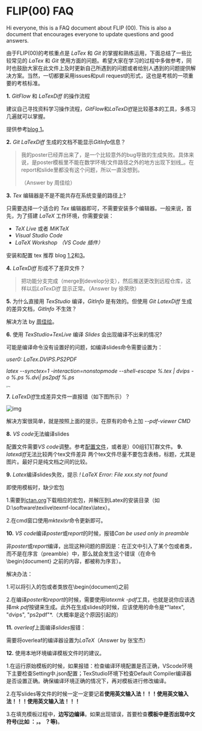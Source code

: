 # FLIP(00) FAQ

Hi everyone, this is a FAQ document about FLIP (00).  This is also a document that encourages everyone to update questions and good answers.

由于FLIP(00)的考核重点是 *LaTex* 和 *Git* 的掌握和熟练运用，下面总结了一些比较常见的 *LaTex* 和 *Git* 使用方面的问题。希望大家在学习的过程中多做参考，同时也鼓励大家在此文件上及时更新自己所遇到的问题或者给别人遇到的问题提供解决方案。当然，一切都要采用issues和pull request的形式，这也是考核的一项重要的考核标准。



**1.** *GitFlow*  和 *LaTexDiff* 的操作流程

建议自己寻找资料学习操作流程，*GitFlow*和*LaTexDiff*是比较基本的工具，多练习几遍就可以掌握。

提供参考[blog 1](https://www.tulip.academy/blog/workflow-latex)。

**2.** *Git LaTexDiff* 生成的文档不能显示*GitInfo*信息？

> 我的poster已经弄出来了，是一个比较意外的bug导致的生成失败。具体来说，是poster模板里不能在数学环境/文件路径之外的地方出现下划线_。在report和slide里都没有这个问题，所以一直没想到。
>
> （Answer by 周佳绘）

**3.** *Tex* 编辑器是不是不能共存在系统变量的路径上?

只需要选择一个适合的 *Tex* 编辑器即可，不需要安装多个编辑器。一般来说，首先，为了搭建 *LaTeX* 工作环境，你需要安装：

- *TeX Live* 或者 *MiKTeX* 
- *Visual Studio Code*
- *LaTeX Workshop （VS Code 插件）*

安装和配置 tex 推荐 blog [1](https://www.latexstudio.net/archives/12260.html ),[2](https://www.cnblogs.com/1625--H/p/11524968.html )和[3](http://www.wenxingsen.com/blog/blogdetail.php?pageid=524 )。

**4.** *LaTexDiff* 形成不了差异文件？

> 把功能分支完成（merge到develop分支），然后推送更改到远程仓库，这样以后*LaTexDiff* 显示正常。（Answer by 徐荣欣）

**5.** 为什么直接用 *TexStudio* 编译，*GitInfo* 是有效的。但使用 *Git LatexDiff* 生成的差异文档，*GitInfo* 不生效？

解决方法 by [周佳绘](https://www.tulip.academy/blog/filp00)。

**6.** 使用 *TexStudio+TexLive* 编译 *Slides* 会出现编译不出来的情况?

可能是编译命令没有设置好的问题，如编译slides命令需要设置为：

*user0: LaTex.DVIPS.PS2PDF*

*latex --synctex=1 -interaction=nonstopmode --shell-escape %.tex | dvips -o %.ps %.dvi| ps2pdf %.ps*

<img src="Image/faq-figure1.png" alt="img" style="zoom: 25%;" />      

**7.** *LaTexDiff*生成差异文件一直报错（如下图所示）？

<img src="Image/faq-figure2.png" alt="img"  />      

解决方案很简单，就是按照上面的提示，在原有的命令上加 *--pdf-viewer CMD*

**8.** *VS code*无法编译slides

配置文件需要*VS code*调整。参考[配置文件](https://shimo.im/docs/9rTC6VTJ9VgCvw3W/ )，或者是）00组钉钉群文件。
**9.** *latexdiff*无法比较两个tex文件差异
两个tex文件尽量不要包含表格，标题，尤其是图片。最好只是纯文档之间的比较。


**9.** *Latex*编译slides失败，提示
*! LaTeX Error: File xxx.sty not found*

即使用模板时，缺少宏包

1.需要到[ctan.org](https://ctan.org/pkg)下载相应的宏包，并解压到Latex的安装目录（如D:\software\texlive\texmf-local\tex\latex）。

2.在cmd窗口使用*mktexlsr*命令更新即可。

**10.** *VS code*编译*poster*或*report*的时候，报错*Can be used only in preamble*

非*poster*或*report*编译，出现这种问题的原因是：在正文中引入了某个包或者类，而不是在序言（preamble）中，那么就会发生这个错误（在命令 \begin{document} 之前的内容，都被称为序言）。

解决办法：

1.可以将引入的包或者类放在\begin{document}之前

2.在编译*poster*和*report*的时候，需要使用*latexmk -pdf*工具，也就是说你应该选择*mk pdf*按键来生成。此外在生成slides的时候，应该使用的命令是*"latex", "dvips", "ps2pdf"*.（大概率是这个原因引起的）

**11.** *overleaf*上面编译*slides*报错：

需要将overleaf的编译器设置为*LaTeX*（Answer by 张宝杰）

**12.** 使用本地环境编译模板文件时的建议。

1.在运行原始模板的时候，如果报错：检查编译环境配置是否正确，VScode环境下主要检查Setting中.json配置；TexStudio环境下检查Default Compiler编译器是否设置正确。确保编译环境正确的情况下，再对模板进行修改编译。

2.在写slides等文件的时候一定一定要记着**使用英文输入法！！！使用英文输入法！！！使用英文输入法！！！**

3.在填充模板过程中，**边写边编译**。如果出现错误，首要检查**模板中是否出现中文符号(比如 ：，。 ？等)**。
